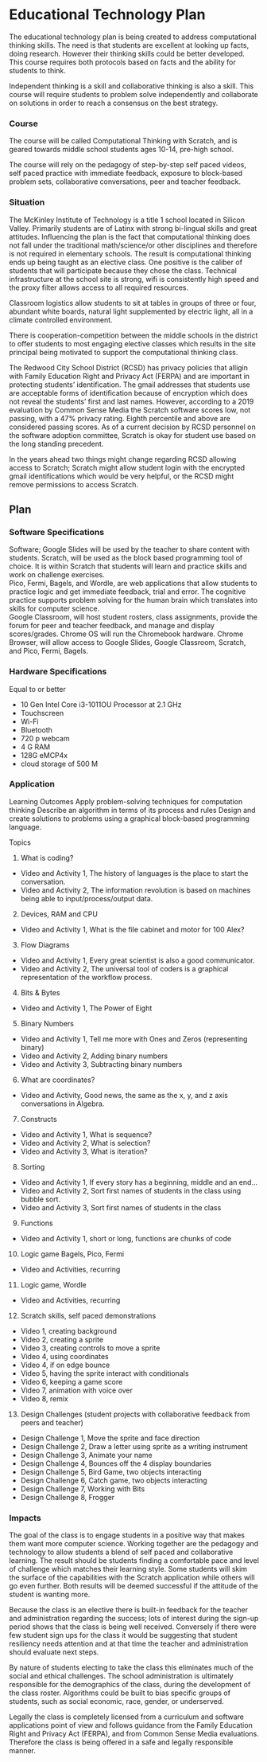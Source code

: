 # Educational Technology Plan

The educational technology plan is being created to address computational thinking skills. The need is that students are excellent at looking up facts, doing research.  However their thinking skills could be better developed.  This course requires both protocols based on facts and the ability for students to think. 

Independent thinking is a skill and collaborative thinking is also a skill.  This course will require students to problem solve independently and collaborate on solutions in order to reach a consensus on the best strategy.  


### Course

The course will be called Computational Thinking with Scratch, and is geared towards middle school students ages 10-14, pre-high school. 

The course will rely on the pedagogy of step-by-step self paced videos, self paced practice with immediate feedback, exposure to block-based problem sets, collaborative conversations, peer and teacher feedback.   

 
### Situation

The McKinley Institute of Technology is a title 1 school located in Silicon Valley. Primarily students are of Latinx with strong bi-lingual skills and great attitudes. Influencing the plan is the fact that computational thinking does not fall under the traditional math/science/or other disciplines and therefore is not required in elementary schools. The result is computational thinking ends up being taught as an elective class.  One positive is the caliber of students that will participate because they chose the class.  Technical infrastructure at the school site is strong, wifi is consistently high speed and the proxy filter allows access to all required resources.

Classroom logistics allow students to sit at tables in groups of three or four, abundant white boards, natural light supplemented by electric light, all in a climate controlled environment.    

There is cooperation-competition between the middle schools in the district to offer students to most engaging elective classes which results in the site principal being motivated to support the computational thinking class.   

The Redwood City School District (RCSD) has privacy policies that alligin with Family Education Right and Privacy Act (FERPA) and are important in protecting students’ identification.  The gmail addresses that students use are acceptable forms of identification because of encryption which does not reveal the students’ first and last names.  However, according to a 2019 evaluation by Common Sense Media the Scratch software scores low, not passing, with a 47% privacy rating.  Eighth percentile and above are considered passing scores.  As of a current decision by RCSD personnel on the software adoption committee, Scratch is okay for student use based on the long standing precedent.  

In the years ahead two things might change regarding RCSD allowing access to Scratch; Scratch might allow student login with the encrypted gmail identifications which would be very helpful, or the RCSD might remove permissions to access Scratch.    

## Plan

### Software Specifications

Software;
Google Slides will be used by the teacher to share content with students. 
Scratch, will be used as the block based programming tool of choice.  It is within Scratch that students will learn and practice skills and work on challenge exercises.  
Pico, Fermi, Bagels, and Wordle, are web applications that allow students to practice logic and get immediate feedback, trial and error.  The cognitive practice supports problem solving for the human brain which translates into skills for computer science.  
Google Classroom, will host student rosters, class assignments, provide the forum for peer and teacher feedback, and manage and display scores/grades.
Chrome OS will run the Chromebook hardware.
Chrome Browser, will allow access to Google Slides, Google Classroom, Scratch, and Pico, Fermi, Bagels.   


### Hardware Specifications

Equal to or better
- 10 Gen Intel Core i3-1011OU Processor at 2.1 GHz
- Touchscreen
- Wi-Fi
- Bluetooth
- 720 p webcam
- 4 G RAM
- 128G eMCP4x
- cloud storage of 500 M


### Application

Learning Outcomes
Apply problem-solving techniques for computation thinking
Describe an algorithm in terms of its process and rules
Design and create solutions to problems using a graphical block-based programming language.

Topics
1. What is coding? 
- Video and Activity 1, The history of languages is the place to start the conversation. 
- Video and Activity 2, The information revolution is based on machines being able to input/process/output data. 
2. Devices, RAM and CPU
- Video and Activity 1, What is the file cabinet and motor for 100 Alex?
3. Flow Diagrams
- Video and Activity 1,  Every great scientist is also a good communicator.  
- Video and Activity 2, The universal tool of coders is a graphical representation of the workflow process.  
4. Bits & Bytes
- Video and Activity 1, The Power of Eight
5. Binary Numbers
- Video and Activity 1, Tell me more with Ones and Zeros (representing binary)
- Video and Activity 2, Adding binary numbers
- Video and Activity 3, Subtracting binary numbers
6. What are coordinates?
- Video and Activity, Good news, the same as the x,  y, and z axis conversations in Algebra.
7. Constructs
- Video and Activity 1, What is sequence?
- Video and Activity 2, What is selection?
- Video and Activity 3, What is iteration? 
8. Sorting
- Video and Activity 1, If every story has a beginning, middle and an end…
- Video and Activity 2, Sort first names of students in the class using bubble sort. 
- Video and Activity 3, Sort first names of students in the class 
9. Functions
- Video and Activity 1, short or long, functions are chunks of code
10. Logic game Bagels, Pico, Fermi
- Video and Activities, recurring
11. Logic game, Wordle
- Video and Activities, recurring 
12. Scratch skills, self paced demonstrations
- Video 1, creating background
- Video 2, creating a sprite
- Video 3, creating controls to move a sprite
- Video 4, using coordinates
- Video 4, if on edge bounce
- Video 5, having the sprite interact with conditionals
- Video 6, keeping a game score
- Video 7, animation with voice over
- Video 8, remix
13. Design Challenges (student projects with collaborative feedback from peers and teacher)
- Design Challenge 1, Move the sprite and face direction 
- Design Challenge 2, Draw a letter using sprite as a writing instrument
- Design Challenge 3, Animate your name
- Design Challenge 4, Bounces off the 4 display boundaries 
- Design Challenge 5, Bird Game, two objects interacting
- Design Challenge 6, Catch game, two objects interacting
- Design Challenge 7, Working with Bits
- Design Challenge 8, Frogger

### Impacts

The goal of the class is to engage students in a positive way that makes them want more computer science.  Working together are the pedagogy and technology to allow students a blend of self paced and collaborative learning.  The result should be students finding a comfortable pace and level of challenge which matches their learning style.  Some students will skim the surface of the capabilities with the Scratch application while others will go even further.  Both results will be deemed successful if the attitude of the student is wanting more.

Because the class is an elective there is built-in feedback for the teacher and administration regarding the success; lots of interest during the sign-up period shows that the class is being well received.  Conversely if there were few student sign ups for the class it would be suggesting that student resiliency needs attention and at that time the teacher and administration should evaluate next steps.  

By nature of students electing to take the class this eliminates much of the social and ethical challenges. The school administration is ultimately responsible for the demographics of the class, during the development of the class roster.  Algorithms could be built to bias specific groups of students, such as social economic, race, gender, or underserved.  

Legally the class is completely licensed from a curriculum and software applications point of view and follows guidance from the Family Education Right and Privacy Act (FERPA), and from Common Sense Media evaluations.  Therefore the class is being offered in a safe and legally responsible manner.    
